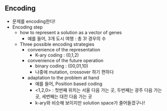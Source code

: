 ## Encoding
- 문제를 encoding한다!
- Encoding step
    - how to represent a solution as a vector of genes
        - 예를 들어, 3개 도시 여행 : 총 3! 경우의 수
    - Three possible encoding strategies
        - convenience of the representation
            - K-ary coding : (0,1,2)
        - convenience of the future operation
            - binary coding : (00,01,10)
            - 나중에 mutation, crossover 하기 편하다
        - adaptation to the problem at hand
            - 예를 들어, Position based coding
            - <1,2,0> : 첫번째 위치는 서울 다음 가는 곳, 두번째는 광주 다음 가는 곳, 세번째는 대전 다음 가는 곳
            - k-ary와 비슷해 보이지만 solution space가 줄어들겠구나!